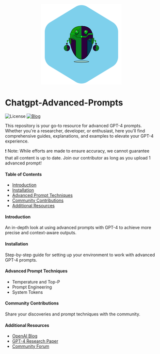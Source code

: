 <p align="center">
  <a href="https://prompt.garyhou2023.info/">
    <img src="./template/img/logo.svg">
  </a>
  <h1>Chatgpt-Advanced-Prompts</h1>
</p>

![License](https://img.shields.io/badge/License-MIT-blue)
[![Blog](https://img.shields.io/badge/Blog-Myblog-purple)](https://blog.garyhou2023.info)

This repository is your go-to resource for advanced GPT-4 prompts. Whether you're a researcher, developer, or enthusiast, here you'll find comprehensive guides, explanations, and examples to elevate your GPT-4 experience. 

❗ Note: While efforts are made to ensure accuracy, we cannot guarantee that all content is up to date. Join our contributor as long as you upload 1 advanced prompt!

#### Table of Contents
- [Introduction](#introduction)
- [Installation](#installation)
- [Advanced Prompt Techniques](#advanced-prompt-techniques)
- [Community Contributions](#community-contributions)
- [Additional Resources](#additional-resources)

#### Introduction

An in-depth look at using advanced prompts with GPT-4 to achieve more precise and context-aware outputs.

#### Installation
Step-by-step guide for setting up your environment to work with advanced GPT-4 prompts.

#### Advanced Prompt Techniques
- Temperature and Top-P
- Prompt Engineering
- System Tokens

#### Community Contributions
Share your discoveries and prompt techniques with the community.

#### Additional Resources
- [OpenAI Blog](https://www.openai.com/blog/)
- [GPT-4 Research Paper](https://arxiv.org/abs/xxxx.xxxx)
- [Community Forum](https://forum.openai.com)

